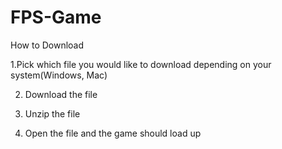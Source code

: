 # FPS-Game
How to Download

1.Pick which file you would like to download depending on your system(Windows, Mac)

2. Download the file 

3. Unzip the file

4. Open the file and the game should load up

